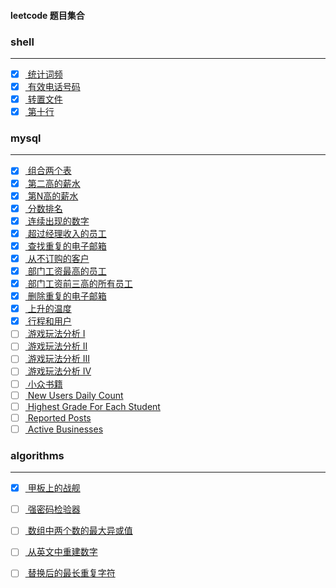 #### leetcode 题目集合

### shell
<hr>

- [x] [ 统计词频 ](./shell/countFrequency.md)
- [x] [ 有效电话号码 ](./shell/phone.md)
- [x] [ 转置文件 ](./shell/changeFile.md)
- [x] [ 第十行 ](./shell/tenth.md)

### mysql
<hr>

- [x] [ 组合两个表 ](./mysql/assembleTable.md)
- [x] [ 第二高的薪水 ](./mysql/top2Salary.md)
- [x] [ 第N高的薪水 ](./mysql/topNSalary.md)
- [x] [ 分数排名 ](./mysql/rankScores.md)
- [x] [ 连续出现的数字 ](./mysql/consecutiveNumbers.md)
- [x] [ 超过经理收入的员工 ](./mysql/employeesEarning.md)
- [x] [ 查找重复的电子邮箱 ](./mysql/duplicateEmail.md)
- [x] [ 从不订购的客户 ](./mysql/neverOrder.md)
- [x] [ 部门工资最高的员工 ](./mysql/highestSalary.md)
- [x] [ 部门工资前三高的所有员工 ](./mysql/topThreeSalarie.md)
- [x] [ 删除重复的电子邮箱 ](./mysql/deleteDuplicateEmails.md)
- [x] [ 上升的温度 ](./mysql/risingTmperature.md)
- [x] [ 行程和用户 ](./mysql/tripsAndUsers.md)
- [ ] [ 游戏玩法分析 I ](./mysql/)
- [ ] [ 游戏玩法分析 II ](./mysql/)
- [ ] [ 游戏玩法分析 III ](./mysql/)
- [ ] [ 游戏玩法分析 IV ](./mysql/)
- [ ] [ 小众书籍 ](./mysql/)
- [ ] [ New Users Daily Count ](./mysql/)
- [ ] [ Highest Grade For Each Student ](./mysql/)
- [ ] [ Reported Posts ](./mysql/)
- [ ] [ Active Businesses ](./mysql/)

### algorithms
<hr>

- [x] [ 甲板上的战舰 ](./algorithm/battleships.md)
- [ ] [ 强密码检验器 ](./algorithm/top2Salary.md)
- [ ] [ 数组中两个数的最大异或值 ](./algorithm/topNSalary.md)
- [ ] [ 从英文中重建数字 ](./algorithm/algorithms.md)
- [ ] [ 替换后的最长重复字符 ](./algorithm/topNSalary.md)

